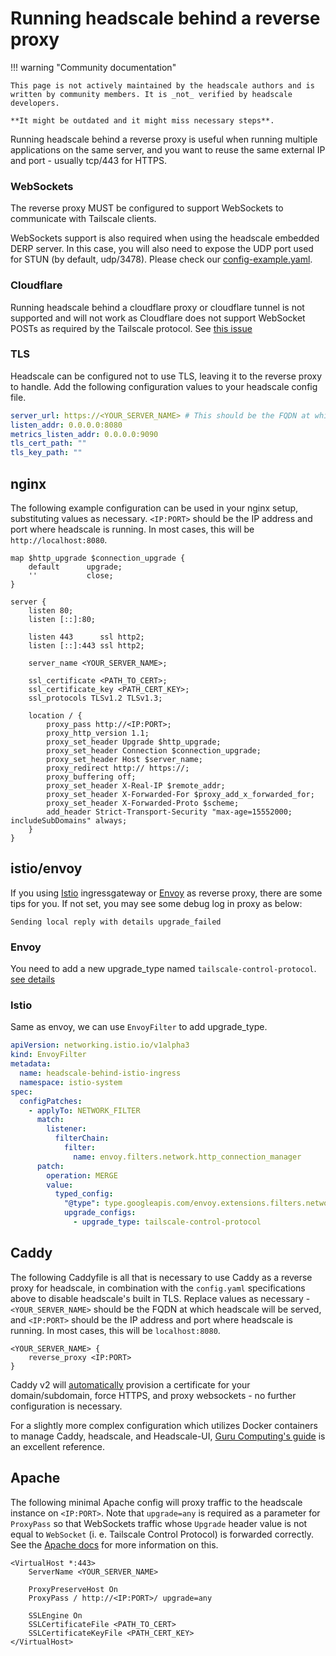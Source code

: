# Running headscale behind a reverse proxy

!!! warning "Community documentation"

    This page is not actively maintained by the headscale authors and is
    written by community members. It is _not_ verified by headscale developers.

    **It might be outdated and it might miss necessary steps**.

Running headscale behind a reverse proxy is useful when running multiple applications on the same server, and you want to reuse the same external IP and port - usually tcp/443 for HTTPS.

### WebSockets

The reverse proxy MUST be configured to support WebSockets to communicate with Tailscale clients.

WebSockets support is also required when using the headscale embedded DERP server. In this case, you will also need to expose the UDP port used for STUN (by default, udp/3478). Please check our [config-example.yaml](https://github.com/juanfont/headscale/blob/main/config-example.yaml).

### Cloudflare

Running headscale behind a cloudflare proxy or cloudflare tunnel is not supported and will not work as Cloudflare does not support WebSocket POSTs as required by the Tailscale protocol. See [this issue](https://github.com/juanfont/headscale/issues/1468)

### TLS

Headscale can be configured not to use TLS, leaving it to the reverse proxy to handle. Add the following configuration values to your headscale config file.

```yaml
server_url: https://<YOUR_SERVER_NAME> # This should be the FQDN at which headscale will be served
listen_addr: 0.0.0.0:8080
metrics_listen_addr: 0.0.0.0:9090
tls_cert_path: ""
tls_key_path: ""
```

## nginx

The following example configuration can be used in your nginx setup, substituting values as necessary. `<IP:PORT>` should be the IP address and port where headscale is running. In most cases, this will be `http://localhost:8080`.

```Nginx
map $http_upgrade $connection_upgrade {
    default      upgrade;
    ''           close;
}

server {
    listen 80;
	listen [::]:80;

	listen 443      ssl http2;
	listen [::]:443 ssl http2;

    server_name <YOUR_SERVER_NAME>;

    ssl_certificate <PATH_TO_CERT>;
    ssl_certificate_key <PATH_CERT_KEY>;
    ssl_protocols TLSv1.2 TLSv1.3;

    location / {
        proxy_pass http://<IP:PORT>;
        proxy_http_version 1.1;
        proxy_set_header Upgrade $http_upgrade;
        proxy_set_header Connection $connection_upgrade;
        proxy_set_header Host $server_name;
        proxy_redirect http:// https://;
        proxy_buffering off;
        proxy_set_header X-Real-IP $remote_addr;
        proxy_set_header X-Forwarded-For $proxy_add_x_forwarded_for;
        proxy_set_header X-Forwarded-Proto $scheme;
        add_header Strict-Transport-Security "max-age=15552000; includeSubDomains" always;
    }
}
```

## istio/envoy

If you using [Istio](https://istio.io/) ingressgateway or [Envoy](https://www.envoyproxy.io/) as reverse proxy, there are some tips for you. If not set, you may see some debug log in proxy as below:

```log
Sending local reply with details upgrade_failed
```

### Envoy

You need to add a new upgrade_type named `tailscale-control-protocol`. [see details](https://www.envoyproxy.io/docs/envoy/latest/api-v3/extensions/filters/network/http_connection_manager/v3/http_connection_manager.proto#extensions-filters-network-http-connection-manager-v3-httpconnectionmanager-upgradeconfig)

### Istio

Same as envoy, we can use `EnvoyFilter` to add upgrade_type.

```yaml
apiVersion: networking.istio.io/v1alpha3
kind: EnvoyFilter
metadata:
  name: headscale-behind-istio-ingress
  namespace: istio-system
spec:
  configPatches:
    - applyTo: NETWORK_FILTER
      match:
        listener:
          filterChain:
            filter:
              name: envoy.filters.network.http_connection_manager
      patch:
        operation: MERGE
        value:
          typed_config:
            "@type": type.googleapis.com/envoy.extensions.filters.network.http_connection_manager.v3.HttpConnectionManager
            upgrade_configs:
              - upgrade_type: tailscale-control-protocol
```

## Caddy

The following Caddyfile is all that is necessary to use Caddy as a reverse proxy for headscale, in combination with the `config.yaml` specifications above to disable headscale's built in TLS. Replace values as necessary - `<YOUR_SERVER_NAME>` should be the FQDN at which headscale will be served, and `<IP:PORT>` should be the IP address and port where headscale is running. In most cases, this will be `localhost:8080`.

```
<YOUR_SERVER_NAME> {
    reverse_proxy <IP:PORT>
}
```

Caddy v2 will [automatically](https://caddyserver.com/docs/automatic-https) provision a certificate for your domain/subdomain, force HTTPS, and proxy websockets - no further configuration is necessary.

For a slightly more complex configuration which utilizes Docker containers to manage Caddy, headscale, and Headscale-UI, [Guru Computing's guide](https://blog.gurucomputing.com.au/smart-vpns-with-headscale/) is an excellent reference.

## Apache

The following minimal Apache config will proxy traffic to the headscale instance on `<IP:PORT>`. Note that `upgrade=any` is required as a parameter for `ProxyPass` so that WebSockets traffic whose `Upgrade` header value is not equal to `WebSocket` (i. e. Tailscale Control Protocol) is forwarded correctly. See the [Apache docs](https://httpd.apache.org/docs/2.4/mod/mod_proxy_wstunnel.html) for more information on this.

```
<VirtualHost *:443>
	ServerName <YOUR_SERVER_NAME>

	ProxyPreserveHost On
	ProxyPass / http://<IP:PORT>/ upgrade=any

	SSLEngine On
	SSLCertificateFile <PATH_TO_CERT>
	SSLCertificateKeyFile <PATH_CERT_KEY>
</VirtualHost>
```
